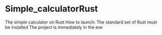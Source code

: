 # Simple_calculatorRust
The simple calculator on Rust
How to launch:
The standard set of Rust must be installed
The project is immediately in the exe
